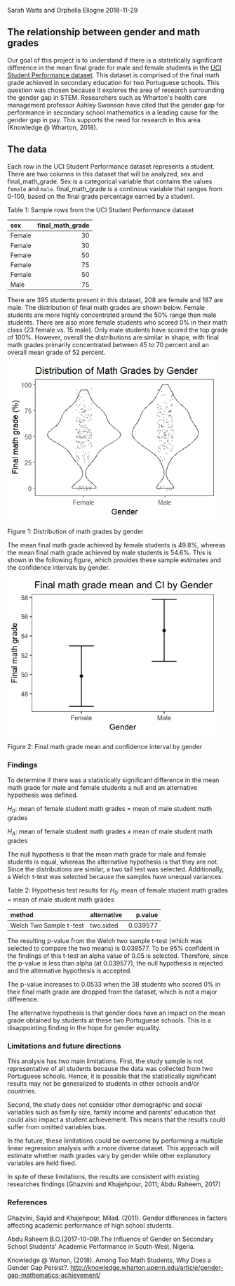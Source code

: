 Sarah Watts and Orphelia Ellogne
2018-11-29

The relationship between gender and math grades
-----------------------------------------------

Our goal of this project is to understand if there is a statistically significant difference in the mean final grade for male and female students in the [UCI Student Performance dataset](https://archive.ics.uci.edu/ml/datasets/Student+Performance). This dataset is comprised of the final math grade achieved in secondary education for two Portuguese schools. This question was chosen because it explores the area of research surrounding the gender gap in STEM. Researchers such as Wharton's health care management professor Ashley Swanson have cited that the gender gap for performance in secondary school mathematics is a leading cause for the gender gap in pay. This supports the need for research in this area (Knowledge @ Wharton, 2018).

The data
--------

Each row in the UCI Student Performance dataset represents a student. There are two columns in this dataset that will be analyzed, sex and final\_math\_grade. Sex is a categorical variable that contains the values `female` and `male`. final\_math\_grade is a continous variable that ranges from 0-100, based on the final grade percentage earned by a student.

Table 1: Sample rows from the UCI Student Performance dataset

| sex    |  final\_math\_grade|
|:-------|-------------------:|
| Female |                  30|
| Female |                  30|
| Female |                  50|
| Female |                  75|
| Female |                  50|
| Male   |                  75|

There are 395 students present in this dataset, 208 are female and 187 are male. The distribution of final math grades are shown below. Female students are more highly concentrated around the 50% range than male students. There are also more female students who scored 0% in their math class (23 female vs. 15 male). Only male students have scored the top grade of 100%. However, overall the distributions are similar in shape, with final math grades primarily concentrated between 45 to 70 percent and an overall mean grade of 52 percent.

![](../results/violin-student-math-perf.png)

Figure 1: Distribution of math grades by gender

The mean final math grade achieved by female students is 49.8%, whereas the mean final math grade achieved by male students is 54.6%. This is shown in the following figure, which provides these sample estimates and the confidence intervals by gender.

![](../results/mean_CI_plot.png)

Figure 2: Final math grade mean and confidence interval by gender

### Findings

To determine if there was a statistically significant difference in the mean math grade for male and female students a null and an alternative hypothesis was defined.

*H*<sub>0</sub>: mean of female student math grades = mean of male student math grades

*H*<sub>*A*</sub>: mean of female student math grades ≠ mean of male student math grades

The null hypothesis is that the mean math grade for male and female students is equal, whereas the alternative hypothesis is that they are not. Since the distributions are similar, a two tail test was selected. Additionally, a Welch t-test was selected because the samples have unequal variances.

Table 2: Hypothesis test results for *H*<sub>0</sub>: mean of female student math grades = mean of male student math grades

| method                  | alternative |   p.value|
|:------------------------|:------------|---------:|
| Welch Two Sample t-test | two.sided   |  0.039577|

The resulting p-value from the Welch two sample t-test (which was selected to compare the two means) is 0.039577. To be 95% confident in the findings of this t-test an alpha value of 0.05 is selected. Therefore, since the p-value is less than alpha (at 0.039577), the null hypothesis is rejected and the alternative hypothesis is accepted.

The p-value increases to 0.0533 when the 38 students who scored 0% in their final math grade are dropped from the dataset, which is not a major difference.

The alternative hypothesis is that gender does have an impact on the mean grade obtained by students at these two Portuguese schools. This is a disappointing finding in the hope for gender equality.

### Limitations and future directions

This analysis has two main limitations. First, the study sample is not representative of all students because the data was collected from two Portuguese schools. Hence, it is possible that the statistically significant results may not be generalized to students in other schools and/or countries.

Second, the study does not consider other demographic and social variables such as family size, family income and parents' education that could also impact a student achievement. This means that the results could suffer from omitted variables bias.

In the future, these limitations could be overcome by performing a multiple linear regression analysis with a more diverse dataset. This approach will estimate whether math grades vary by gender while other explanatory variables are held fixed.

In spite of these limitations, the results are consistent with existing researches findings (Ghazvini and Khajehpour, 2011; Abdu Raheem, 2017)

### References

Ghazvini, Sayid and Khajehpour, Milad. (2011). Gender differences in factors affecting academic performance of high school students.

Abdu Raheem B.O.(2017-10-09).The Influence of Gender on Secondary School Students' Academic Performance in South-West, Nigeria.

Knowledge @ Warton, (2018). Among Top Math Students, Why Does a Gender Gap Persist?. <http://knowledge.wharton.upenn.edu/article/gender-gap-mathematics-achievement/>
